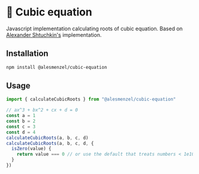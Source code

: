 # 🥉 Cubic equation

Javascript implementation calculating roots of cubic equation. Based on [Alexander Shtuchkin's](https://stackoverflow.com/a/27176424) implementation.

## Installation

```bash
npm install @alesmenzel/cubic-equation
```

## Usage

```ts
import { calculateCubicRoots } from "@alesmenzel/cubic-equation"

// ax^3 + bx^2 + cx + d = 0
const a = 1
const b = 2
const c = 3
const d = 4
calculateCubicRoots(a, b, c, d)
calculateCubicRoots(a, b, c, d, {
  isZero(value) {
    return value === 0 // or use the default that treats numbers < 1e10 as zeros
  }
})
```
